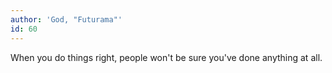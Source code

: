```yaml
---
author: 'God, "Futurama"'
id: 60
---
```


When you do things right, people won't be sure you've done anything at all.